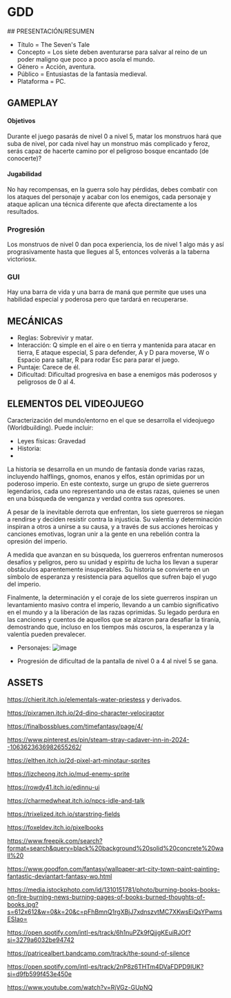 # GDD

## PRESENTACIÓN/RESUMEN

- Título = The Seven's Tale
- Concepto = Los siete deben aventurarse para salvar al reino de un poder maligno que poco a poco asola el mundo.
- Género = Acción, aventura.
- Público = Entusiastas de la fantasía medieval.
- Plataforma = PC.


## GAMEPLAY

#### Objetivos

Durante el juego pasarás de nivel 0 a nivel 5, matar los monstruos hará que suba de nivel, por cada nivel hay un monstruo más complicado y feroz, serás capaz de hacerte camino por el peligroso bosque encantado (de conocerte)? 

#### Jugabilidad

No hay recompensas, en la guerra solo hay pérdidas, debes combatir con los ataques del personaje y acabar con los enemigos, cada personaje y ataque aplican una técnica diferente que afecta directamente a los resultados.

### Progresión

Los monstruos de nivel 0 dan poca experiencia, los de nivel 1 algo más y así prograsivamente hasta que llegues al 5, entonces volverás a la taberna victoriosx.

### GUI

Hay una barra de vida y una barra de maná que permite que uses una habilidad especial y poderosa pero que tardará en recuperarse.

## MECÁNICAS

- Reglas: Sobrevivir y matar.
- Interacción: Q simple en el aire o en tierra y mantenida para atacar en tierra, E ataque especial, S para defender, A y D para moverse, W o Espacio para saltar, R para rodar Esc para parar el juego.
- Puntaje: Carece de él.
- Dificultad: Dificultad progresiva en base a enemigos más poderosos y peligrosos de 0 al 4.

## ELEMENTOS DEL VIDEOJUEGO

Caracterización del mundo/entorno en el que se desarrolla el videojuego (Worldbuilding). Puede incluir:

- Leyes físicas: Gravedad
- Historia:
- 
La historia se desarrolla en un mundo de fantasía donde varias razas, incluyendo halflings, gnomos, enanos y elfos, están oprimidas por un poderoso imperio. En este contexto, surge un grupo de siete guerreros legendarios, cada uno representando una de estas razas, quienes se unen en una búsqueda de venganza y verdad contra sus opresores.

A pesar de la inevitable derrota que enfrentan, los siete guerreros se niegan a rendirse y deciden resistir contra la injusticia. Su valentía y determinación inspiran a otros a unirse a su causa, y a través de sus acciones heroicas y canciones emotivas, logran unir a la gente en una rebelión contra la opresión del imperio.

A medida que avanzan en su búsqueda, los guerreros enfrentan numerosos desafíos y peligros, pero su unidad y espíritu de lucha los llevan a superar obstáculos aparentemente insuperables. Su historia se convierte en un símbolo de esperanza y resistencia para aquellos que sufren bajo el yugo del imperio.

Finalmente, la determinación y el coraje de los siete guerreros inspiran un levantamiento masivo contra el imperio, llevando a un cambio significativo en el mundo y a la liberación de las razas oprimidas. Su legado perdura en las canciones y cuentos de aquellos que se alzaron para desafiar la tiranía, demostrando que, incluso en los tiempos más oscuros, la esperanza y la valentía pueden prevalecer.

- Personajes:
  ![image](https://github.com/a22alanbm/DAM_UF2_Proyecto/assets/113426047/a2ef3fbf-efb3-4996-ac56-b3749f668eaf)

- Progresión de dificultad de la pantalla de nivel 0 a 4 al nivel 5 se gana.
  

## ASSETS

https://chierit.itch.io/elementals-water-priestess y derivados.

https://pixramen.itch.io/2d-dino-character-velociraptor

https://finalbossblues.com/timefantasy/page/4/

https://www.pinterest.es/pin/steam-stray-cadaver-inn-in-2024--1063623636982655262/

https://elthen.itch.io/2d-pixel-art-minotaur-sprites

https://lizcheong.itch.io/mud-enemy-sprite

https://rowdy41.itch.io/edinnu-ui

https://charmedwheat.itch.io/npcs-idle-and-talk

https://trixelized.itch.io/starstring-fields

https://foxeldev.itch.io/pixelbooks

https://www.freepik.com/search?format=search&query=black%20background%20solid%20concrete%20wall%20

https://www.goodfon.com/fantasy/wallpaper-art-city-town-paint-painting-fantastic-deviantart-fantasy-wo.html

https://media.istockphoto.com/id/1310151781/photo/burning-books-books-on-fire-burning-news-burning-pages-of-books-burned-thoughts-of-books.jpg?s=612x612&w=0&k=20&c=pFhBmnQ1rgXBjJ7xdnszvtMC7XKwsEiQsYPwmsESIao=

https://open.spotify.com/intl-es/track/6h1nuPZk9fQjjgKEuiRJOf?si=3279a6032be94742

https://patricealbert.bandcamp.com/track/the-sound-of-silence

https://open.spotify.com/intl-es/track/2nP8z6THTm4DVaFDPD9IUK?si=d9fb599f453e450e

https://www.youtube.com/watch?v=RjVGz-GUpNQ

